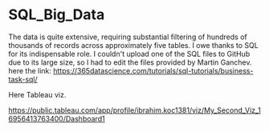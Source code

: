 # SQL_Big_Data

The data is quite extensive, requiring substantial filtering of hundreds of thousands of records across approximately five tables. 
I owe thanks to SQL for its indispensable role. I couldn't upload one of the SQL files to GitHub due to its large size, so I had to edit the files provided by Martin Ganchev. 
here the link: https://365datascience.com/tutorials/sql-tutorials/business-task-sql/

Here Tableau viz.

https://public.tableau.com/app/profile/ibrahim.koc1381/viz/My_Second_Viz_16956413763400/Dashboard1



